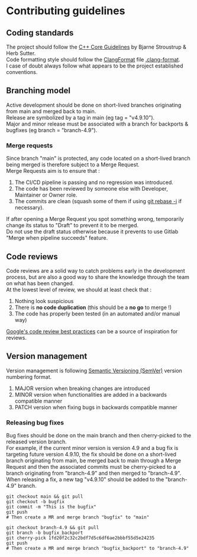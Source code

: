 
# Contributing guidelines

## Coding standards

The project should follow the [C++ Core Guidelines](https://isocpp.github.io/CppCoreGuidelines/CppCoreGuidelines) by Bjarne Stroustrup & Herb Sutter. \
Code formatting style should follow the [ClangFormat](https://clang.llvm.org/docs/ClangFormat.html) file [.clang-format](https://gitlab.com/inendi/inspector/-/blob/main/.clang-format). \
I case of doubt always follow what appears to be the project established conventions.

## Branching model

Active development should be done on short-lived branches originating from main and merged back to main. \
Release are symbolized by a tag in main (eg tag = "v4.9.10"). \
Major and minor release must be associated with a branch for backports & bugfixes (eg branch = "branch-4.9").

### Merge requests

Since branch "main" is protected, any code located on a short-lived branch being merged is therefore subject to a Merge Request. \
Merge Requests aim is to ensure that :

1. The CI/CD pipeline is passing and no regression was introduced.
2. The code has been reviewed by someone else with Developer, Maintainer or Owner role.
3. The commits are clean (squash some of them if using [git rebase -i](https://gitlab.com/inendi/inspector/-/wikis/rebase) if necessary).

If after opening a Merge Request you spot something wrong, temporarily change its status to "Draft" to prevent it to be merged. \
Do not use the draft status otherwise because it prevents to use Gitlab "Merge when pipeline succeeds" feature.

## Code reviews

Code reviews are a solid way to catch problems early in the development process, but are also a good way to share the knowledge through the team on what has been changed. \
At the lowest level of review, we should at least check that :

1. Nothing look suspicious
2. There is **no code duplication** (this should be a **no go** to merge !)
3. The code has properly been tested (in an automated and/or manual way)

[Google's code review best practices](https://google.github.io/eng-practices/review/) can be a source of inspiration for reviews.

## Version management

Version management is following [Semantic Versioning (SemVer)](https://semver.org/) version numbering format.

1. MAJOR version when breaking changes are introduced
2. MINOR version when functionalities are added in a backwards compatible manner
3. PATCH version when fixing bugs in backwards compatible manner

### Releasing bug fixes

Bug fixes should be done on the main branch and then cherry-picked to the released version branch. \
For example, if the current minor version is version 4.9 and a bug fix is targeting future version 4.9.10, the fix should be done on a short-lived branch originating from main, be merged back to main through a Merge Request and then the associated commits must be cherry-picked to a branch originating from "branch-4.9" and then merged to "branch-4.9". \
When releasing a fix, a new tag "v4.9.10" should be added to the "branch-4.9" branch.

```
git checkout main && git pull
git checkout -b bugfix
git commit -m "This is the bugfix"
git push
# Then create a MR and merge branch "bugfix" to "main"

git checkout branch-4.9 && git pull
git branch -b bugfix_backport
git cherry-pick 1fd20f2c32c2bdf7d5c6df6ae2bbbf55d5e24235
git push
# Then create a MR and merge branch "bugfix_backport" to "branch-4.9"
```

